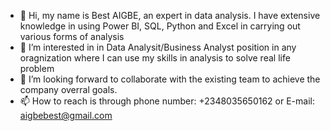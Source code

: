 - 👋 Hi, my name is Best AIGBE, an expert in data analysis. I have extensive knowledge in using Power BI, SQL, Python and Excel in carrying out various forms of analysis
- 👀 I’m interested in in Data Analysit/Business Analyst position in any oragnization where I can use my skills in analysis to solve real life problem
- 💞️ I’m looking forward to collaborate with the existing team to achieve the company overral goals.
- 📫 How to reach is through phone number: +2348035650162 or E-mail: aigbebest@gmail.com
